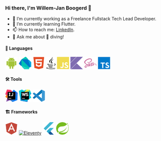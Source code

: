 ### Hi there, I'm Willem-Jan Boogerd 👋

- 🔭 I’m currently working as a Freelance Fullstack Tech Lead Developer.
- 🌱 I’m currently learning Flutter.
- 📫 How to reach me: [LinkedIn](https://www.linkedin.com/in/wjboogerd/).
- 💬 Ask me about 🤿 diving!

#### 📝 Languages
<a href="https://developer.android.com/" target="_blank" rel="noreferrer"><img src="https://raw.githubusercontent.com/wjboogerd/wjboogerd/master/images/android.svg" alt="Android" title="Android" height="40"/></a>
<a href="https://dart.dev/" target="_blank" rel="noreferrer"><img src="https://raw.githubusercontent.com/wjboogerd/wjboogerd/master/images/lang_dart.svg" alt="Dart" title="Dart" height="40"/></a> 
<a href="https://en.wikipedia.org/wiki/HTML5" target="_blank" rel="noreferrer"><img src="https://raw.githubusercontent.com/wjboogerd/wjboogerd/master/images/lang_html5.svg" alt="HTML" title="HTML" height="40"/></a> 
<a href="https://java.com/" target="_blank" rel="noreferrer"><img src="https://raw.githubusercontent.com/wjboogerd/wjboogerd/master/images/lang_java.svg" alt="Java" title="Java" height="40"/></a> 
<a href="https://en.wikipedia.org/wiki/JavaScript" target="_blank" rel="noreferrer"><img src="https://raw.githubusercontent.com/wjboogerd/wjboogerd/master/images/lang_javascript.svg" alt="JavaScript" title="JavaScript" height="40"/></a> 
<a href="https://kotlinlang.org/" target="_blank" rel="noreferrer"><img src="https://raw.githubusercontent.com/wjboogerd/wjboogerd/master/images/lang_kotlin.svg" alt="Kotlin" title="Kotlin" height="40"/></a> 
<a href="https://sass-lang.com/" target="_blank" rel="noreferrer"><img src="https://raw.githubusercontent.com/wjboogerd/wjboogerd/master/images/lang_sass.svg" alt="Sass/SCSS" title="Sass/SCSS" height="40"/></a> 
<a href="https://www.typescriptlang.org/" target="_blank" rel="noreferrer"><img src="https://raw.githubusercontent.com/wjboogerd/wjboogerd/master/images/lang_typescript.svg" alt="TypeScript" title="TypeScript" height="40"/></a> 

#### 🛠️ Tools
<a href="https://www.jetbrains.com/idea/" target="_blank" rel="noreferrer"><img src="https://raw.githubusercontent.com/wjboogerd/wjboogerd/master/images/tools_intellij.svg" alt="JetBrains IntelliJ" title="JetBrains IntelliJ" height="40"/></a> 
<a href="https://www.jetbrains.com/webstorm/" target="_blank" rel="noreferrer"><img src="https://raw.githubusercontent.com/wjboogerd/wjboogerd/master/images/tools_webstorm.svg" alt="JetBrains WebStorm" title="JetBrains WebStorm" height="40"/></a> 
<a href="https://www.jetbrains.com/webstorm/" target="_blank" rel="noreferrer"><img src="https://raw.githubusercontent.com/wjboogerd/wjboogerd/master/images/tools_vscode.svg" alt="Visual Studio Code" title="Visual Studio Code" height="40"/></a> 

#### 🏗️ Frameworks
<a href="https://angular.io/" target="_blank" rel="noreferrer"><img src="https://raw.githubusercontent.com/wjboogerd/wjboogerd/master/images/framework_angular.svg" alt="Angular" title="Angular" height="40"/></a> 
<a href="https://www.11ty.dev/" target="_blank" rel="noreferrer"><img src="https://raw.githubusercontent.com/wjboogerd/wjboogerd/master/images/framework_evelenty.svg" alt="Eleventy" title="Eleventy" height="40"/></a> 
<a href="https://www.flutter.dev/" target="_blank" rel="noreferrer"><img src="https://raw.githubusercontent.com/wjboogerd/wjboogerd/master/images/framework_flutter.svg" alt="Flutter" title="Flutter" height="40"/></a> 
<a href="https://spring.io/" target="_blank" rel="noreferrer"><img src="https://raw.githubusercontent.com/wjboogerd/wjboogerd/master/images/framework_spring.svg" alt="Spring Boot" title="Spring Boot" height="40"/></a> 

<!--
- 👯 I’m looking to collaborate on ...
- 🤔 I’m looking for help with ...
- 😄 Pronouns: ...
- ⚡ Fun fact: ...
-->
